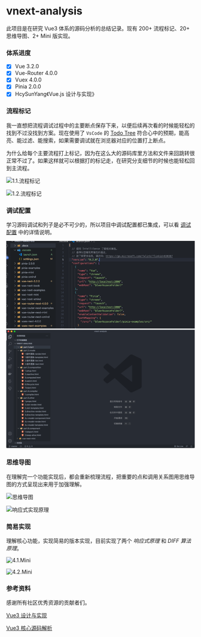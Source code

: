 # vnext-analysis

此项目是在研究 Vue3 体系的源码分析的总结记录。现有 200+ 流程标记、20+ 思维导图、2+ Mini 版实现。

### 体系进度

- [x] Vue 3.2.0
- [x] Vue-Router 4.0.0
- [x] Vuex 4.0.0
- [x] Pinia 2.0.0
- [x] HcySunYang《Vue.js 设计与实现》

### 流程标记

我一直想把流程调试过程中的主要断点保存下来，以便后续再次看的时候能轻松的找到不过没找到方案。现在使用了 `VsCode` 的 [Todo Tree](https://marketplace.visualstudio.com/items?itemName=Gruntfuggly.todo-tree) 符合心中的预期，能高亮、能过滤、能搜索，如果需要调试就在浏览器对应的位置打上断点。

为什么给每个主要流程打上标记，因为在这么大的源码库里方法和文件来回跳转很正常不过了。如果这样就可以根据打的标记走，在研究分支细节的时候也能轻松回到主流程。

![1.1.流程标记](./.docs/1.1.流程标记.png)

![1.2.流程标记](./.docs/1.2.流程标记.png)

### 调试配置

学习源码调试和列子是必不可少的，所以项目中调试配置都已集成，可以看 [调试配置](https://github.com/haiweilian/vnext-analysis/issues/1) 中的详情说明。

![2.1.调试配置](./.docs/2.1.调试配置.png)
![2.1.调试配置](./.docs/2.2.调试配置.png)

### 思维导图

在理解完一个功能实现后，都会重新梳理流程，把重要的点和调用关系图用思维导图的方式呈现出来用于加强理解。

![思维导图](./.docs/3.1.思维导图.png)

![响应式实现原理](./vue-next-xmind/part.2.reactivity/1.响应式实现原理.png)

### 简易实现

理解核心功能，实现简易的版本实现，目前实现了两个 _响应式原理_ 和 _DIFF 算法原理_。

![4.1.Mini](./.docs/4.1.Mini.png)

![4.2.Mini](./.docs/4.2.Mini.png)

### 参考资料

感谢所有社区优秀资源的贡献者们。

[Vue3 设计与实现](https://www.ituring.com.cn/book/2953)

[Vue3 核心源码解析](https://ustbhuangyi.github.io/vue-analysis/v3/new/)
